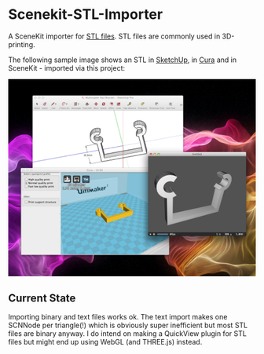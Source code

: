 # Scenekit-STL-Importer

A SceneKit importer for [STL files](1). STL files are commonly used in 3D-printing.

[1]: http://en.wikipedia.org/wiki/STL_(file_format)

The following sample image shows an STL in [SketchUp](2), in [Cura](3) and in SceneKit - imported via this project:

![Sample](Samples/SampleImage.png "Sample")

[2]: http://www.sketchup.com
[3]: http://wiki.ultimaker.com/Cura

## Current State

Importing binary and text files works ok. The text import makes one SCNNode per triangle(!) which is obviously super inefficient but most STL files are binary anyway. I do intend on making a QuickView plugin for STL files but might end up using WebGL (and THREE.js) instead.
